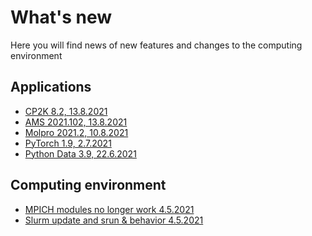 # What's new

Here you will find news of new features
and changes to the computing environment 


##  Applications

- [CP2K 8.2, 13.8.2021](wn/apps-new.md#cp2k-82-1382021 )
- [AMS 2021.102, 13.8.2021](wn/apps-new.md#ams-2021102-1382021 )
- [Molpro 2021.2, 10.8.2021](wn/apps-new.md#molpro-20212-1082021 )
- [PyTorch 1.9, 2.7.2021](wn/apps-new.md#pytorch-19-272021 )
- [Python Data 3.9, 22.6.2021](wn/apps-new.md#python-data-39-2262021 )

##  Computing environment 

- [MPICH modules no longer work 4.5.2021](wn/comp-new.md#mpich-modules-no-longer-work-452021 )
- [Slurm update and srun & behavior 4.5.2021](wn/comp-new.md#slurm-update-and-srun-behavior-452021 )
